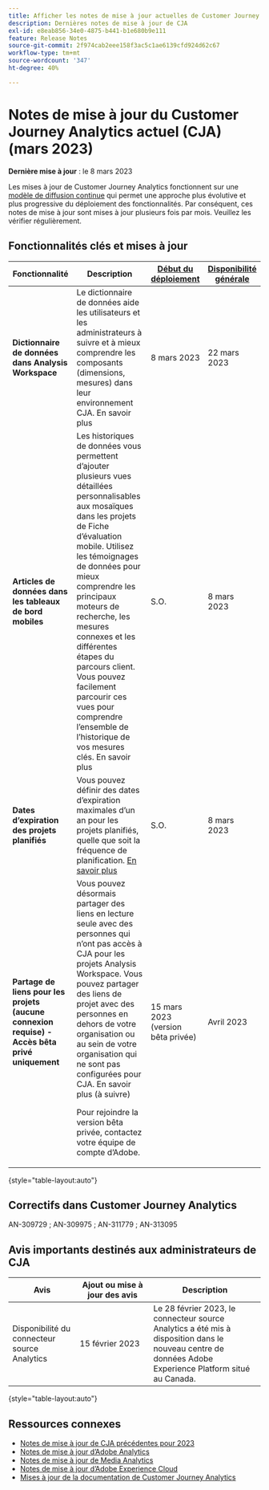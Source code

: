 ```yaml
---
title: Afficher les notes de mise à jour actuelles de Customer Journey Analytics
description: Dernières notes de mise à jour de CJA
exl-id: e8eab856-34e0-4875-b441-b1e680b9e111
feature: Release Notes
source-git-commit: 2f974cab2eee158f3ac5c1ae6139cfd924d62c67
workflow-type: tm+mt
source-wordcount: '347'
ht-degree: 40%

---
```


# Notes de mise à jour du Customer Journey Analytics actuel (CJA) (mars 2023)

**Dernière mise à jour** : le 8 mars 2023

Les mises à jour de Customer Journey Analytics fonctionnent sur une [modèle de diffusion continue](releases.md) qui permet une approche plus évolutive et plus progressive du déploiement des fonctionnalités. Par conséquent, ces notes de mise à jour sont mises à jour plusieurs fois par mois. Veuillez les vérifier régulièrement.

## Fonctionnalités clés et mises à jour

| Fonctionnalité | Description | [Début du déploiement](/help/release-notes/releases.md) | [Disponibilité générale](/help/release-notes/releases.md) |
| ----------- | ---------- | ----- | --- |
| **Dictionnaire de données dans Analysis Workspace** | Le dictionnaire de données aide les utilisateurs et les administrateurs à suivre et à mieux comprendre les composants (dimensions, mesures) dans leur environnement CJA. En savoir plus | 8 mars 2023 | 22 mars 2023 |
| **Articles de données dans les tableaux de bord mobiles** | Les historiques de données vous permettent d’ajouter plusieurs vues détaillées personnalisables aux mosaïques dans les projets de Fiche d’évaluation mobile. Utilisez les témoignages de données pour mieux comprendre les principaux moteurs de recherche, les mesures connexes et les différentes étapes du parcours client. Vous pouvez facilement parcourir ces vues pour comprendre l’ensemble de l’historique de vos mesures clés. En savoir plus | S.O. | 8 mars 2023 |
| **Dates d’expiration des projets planifiés** | Vous pouvez définir des dates d’expiration maximales d’un an pour les projets planifiés, quelle que soit la fréquence de planification. [En savoir plus](/help/analysis-workspace/curate-share/t-schedule-report.md) | S.O. | 8 mars 2023 |
| **Partage de liens pour les projets (aucune connexion requise) - Accès bêta privé uniquement** | Vous pouvez désormais partager des liens en lecture seule avec des personnes qui n’ont pas accès à CJA pour les projets Analysis Workspace. Vous pouvez partager des liens de projet avec des personnes en dehors de votre organisation ou au sein de votre organisation qui ne sont pas configurées pour CJA. En savoir plus (à suivre)<p>Pour rejoindre la version bêta privée, contactez votre équipe de compte d’Adobe. | 15 mars 2023 (version bêta privée) | Avril 2023 |

{style="table-layout:auto"}

## Correctifs dans Customer Journey Analytics

AN-309729 ; AN-309975 ; AN-311779 ; AN-313095

## Avis importants destinés aux administrateurs de CJA

| Avis | Ajout ou mise à jour des avis | Description |
| --- | --- | --- |
| Disponibilité du connecteur source Analytics | 15 février 2023 | Le 28 février 2023, le connecteur source Analytics a été mis à disposition dans le nouveau centre de données Adobe Experience Platform situé au Canada. |

{style="table-layout:auto"}

## Ressources connexes

* [Notes de mise à jour de CJA précédentes pour 2023](/help/release-notes/2023.md)
* [Notes de mise à jour d’Adobe Analytics](https://experienceleague.adobe.com/docs/analytics/release-notes/latest.html?lang=fr)
* [Notes de mise à jour de Media Analytics](https://experienceleague.adobe.com/docs/media-analytics/using/additional-resources/release-notes.html?lang=fr)
* [Notes de mise à jour d’Adobe Experience Cloud](https://experienceleague.adobe.com/docs/release-notes/experience-cloud/current.html?lang=fr)
* [Mises à jour de la documentation de Customer Journey Analytics](/help/release-notes/doc-changes.md)
